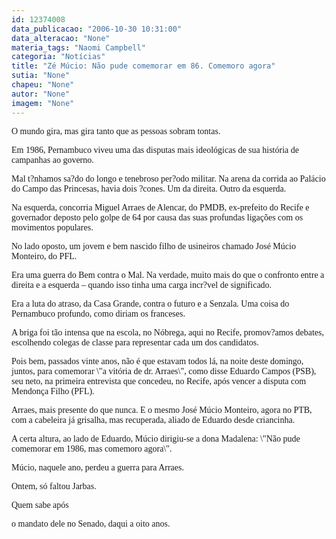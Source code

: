 ```yaml
---
id: 12374008
data_publicacao: "2006-10-30 10:31:00"
data_alteracao: "None"
materia_tags: "Naomi Campbell"
categoria: "Notícias"
title: "Zé Múcio: Não pude comemorar em 86. Comemoro agora"
sutia: "None"
chapeu: "None"
autor: "None"
imagem: "None"
---
```

<p><P><FONT face=Verdana>O mundo gira, mas gira tanto que as pessoas sobram tontas.</FONT></P></p>
<p><P><FONT face=Verdana>Em 1986, Pernambuco viveu uma das disputas mais ideológicas de sua história de campanhas ao governo.</FONT></P></p>
<p><P><FONT face=Verdana>Mal t?nhamos sa?do do longo e tenebroso per?odo militar. Na arena da corrida ao Palácio do Campo das Princesas, havia dois ?cones. Um da direita. Outro da esquerda.</FONT></P></p>
<p><P><FONT face=Verdana>Na esquerda, concorria Miguel Arraes de Alencar, do PMDB, ex-prefeito do Recife e governador deposto pelo golpe de 64 por causa das suas profundas ligações com os movimentos populares.</FONT></P></p>
<p><P><FONT face=Verdana>No lado oposto, um jovem e bem nascido filho de usineiros chamado José Múcio Monteiro, do PFL.</FONT></P></p>
<p><P><FONT face=Verdana>Era uma guerra do Bem contra o Mal. Na verdade, muito mais do que o confronto entre a direita e a esquerda – quando isso tinha uma carga incr?vel de significado.</FONT></P></p>
<p><P><FONT face=Verdana>Era a luta do atraso, da Casa Grande, contra o futuro e a Senzala. Uma coisa do Pernambuco profundo, como diriam os franceses.</FONT></P></p>
<p><P><FONT face=Verdana>A briga foi tão intensa que na escola, no Nóbrega, aqui no Recife, promov?amos debates, escolhendo colegas de classe para representar cada um dos candidatos.</FONT></P></p>
<p><P><FONT face=Verdana>Pois bem, passados vinte anos, não é que estavam todos lá, na noite deste domingo, juntos, para comemorar \"a vitória de dr. Arraes\", como disse Eduardo Campos (PSB), seu neto, na primeira entrevista que concedeu, no Recife, após vencer a disputa com Mendonça Filho (PFL).</FONT></P></p>
<p><P><FONT face=Verdana>Arraes, mais presente do que nunca. E o mesmo José Múcio Monteiro, agora no PTB, com a cabeleira já grisalha, mas recuperada, aliado de Eduardo desde criancinha.</FONT></P></p>
<p><P><FONT face=Verdana>A certa altura, ao lado de Eduardo, Múcio dirigiu-se a dona Madalena: \"Não pude comemorar em 1986, mas comemoro agora\".</FONT></P></p>
<p><P><FONT face=Verdana>Múcio, naquele ano, perdeu a guerra para Arraes.</FONT></P></p>
<p><P><FONT face=Verdana>Ontem, só faltou Jarbas.</FONT></P></p>
<p><P><FONT face=Verdana>Quem sabe após</p>
<p> o mandato dele no Senado, daqui a oito anos.</FONT></P> </p>
